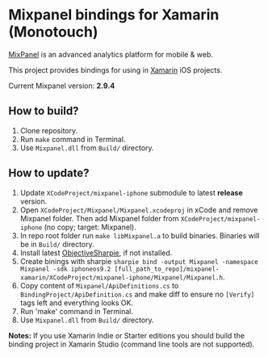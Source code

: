 # Mixpanel bindings for Xamarin (Monotouch)

[MixPanel](https://mixpanel.com/) is an advanced analytics platform for mobile & web.

This project provides bindings for using in [Xamarin](https://xamarin.com) iOS projects.

Current Mixpanel version: **2.9.4**

## How to build?

1. Clone repository.
2. Run `make` command in Terminal.
3. Use `Mixpanel.dll` from `Build/` directory.

## How to update?

1. Update `XCodeProject/mixpanel-iphone` submodule to latest **release** version.
1. Open `XCodeProject/Mixpanel/Mixpanel.xcodeproj` in xCode and remove Mixpanel folder. Then add Mixpanel folder from `XCodeProject/mixpanel-iphone` (no copy; target: Mixpanel).
1. In repo root folder run `make libMixpanel.a` to build binaries. Binaries will be in `Build/` directory.
1. Install latest [ObjectiveSharpie](https://files.xamarin.com/~abock/ObjectiveSharpie/latest), if not installed.
1. Create binings with sharpie `sharpie bind -output Mixpanel -namespace Mixpanel -sdk iphoneos9.2 [full_path_to_repo]/mixpanel-xamarin/XCodeProject/mixpanel-iphone/Mixpanel/Mixpanel.h`.
1. Copy content of `Mixpanel/ApiDefinitions.cs` to `BindingProject/ApiDefinition.cs` and make diff to ensure no `[Verify]` tags left and everything looks OK.
1. Run 'make' command in Terminal.
1. Use `Mixpanel.dll` from `Build/` directory.

**Notes:** If you use Xamarin Indie or Starter editions you should build the binding project in Xamarin Studio (command line tools are not supported).
